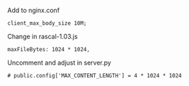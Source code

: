 Add to nginx.conf

    client_max_body_size 10M;

Change in rascal-1.03.js

    maxFileBytes: 1024 * 1024,

Uncomment and adjust in server.py

    # public.config['MAX_CONTENT_LENGTH'] = 4 * 1024 * 1024
